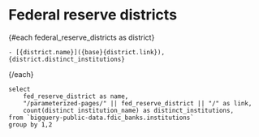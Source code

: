 
<script> import { base } from "$app/paths"; </script>
# Federal reserve districts

<DataTable data={federal_reserve_districts} link=link/>

{#each federal_reserve_districts as district}

    - [{district.name}]({base}{district.link}), {district.distinct_institutions}

{/each}

```federal_reserve_districts
select
    fed_reserve_district as name,
    "/parameterized-pages/" || fed_reserve_district || "/" as link,
    count(distinct institution_name) as distinct_institutions,
from `bigquery-public-data.fdic_banks.institutions`
group by 1,2
```
